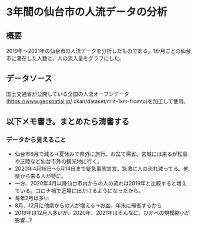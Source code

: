 # 3年間の仙台市の人流データの分析

## 概要
2019年～2021年の仙台市の人流データを分析したものである。1か月ごとの仙台市に滞在した人数と、人の流入量をグラフにした。

## データソース
国土交通省が公開している全国の人流オープンデータ(https://www.geospatial.jp/ ckan/dataset/mlit-1km-fromto)を加工して使用。
## 以下メモ書き。まとめたら清書する
### データから見えること
- 仙台市8月で減る→夏休みで県外に旅行。お盆で帰省。宮城には来るが松島や三陸など仙台市外の観光地に行く。
- 2020年4月16日～5月14日まで緊急事態宣言。急激に人の流れ減ってる。他県から来る人が特に。
- 一方、2020年4月以降仙台市内からの人の流れは2019年と比較すると増えている。コロナ禍で近場に出かけるようになったから。
- 毎年2月は多い
- 8月、12月に他県からの人が増える->お盆、年末に帰省するから
- 2019年は12月人多いが、2020年、2021年はそんなに。ひかぺの規模縮小が影響...?
